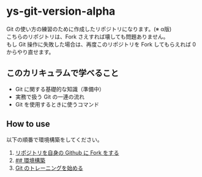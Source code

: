 # ys-git-version-alpha

Git の使い方の練習のために作成したリポジトリになります。(※ α版)  
こちらのリポジトリは、Fork さえすれば壊しても問題ありません。  
もし Git 操作に失敗した場合は、再度このリポジトリを Fork してもらえれば 0 からやり直せます。

## このカリキュラムで学べること

- Git に関する基礎的な知識（準備中）
- 実務で扱う Git の一連の流れ
- Git を使用するときに使うコマンド

## How to use

以下の順番で環境構築をしてください。

1. [リポジトリを自身の Github に Fork をする](/public/docs/HowToFork.md)
2. [## 環境構築](/public/docs/HowToEnvBuild.md)
3. [Git のトレーニングを始める](/public/docs/Workbook/README.md)
